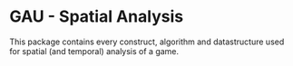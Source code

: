 # GAU - Spatial Analysis

This package contains every construct, algorithm and datastructure used for spatial (and temporal) analysis of a game.
